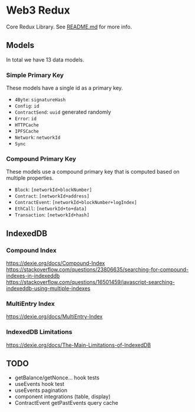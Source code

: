 # Web3 Redux
Core Redux Library. See [README.md](../../README.md) for more info.


## Models
In total we have 13 data models.
### Simple Primary Key
These models have a single id as a primary key.
* `4Byte`: `signatureHash`
* `Config`: `id`
* `ContractSend`: `uuid` generated randomly
* `Error`: `id`
* `HTTPCache`
* `IPFSCache`
* `Network`: `networkId`
* `Sync`

### Compound Primary Key
These models use a compound primary key that is computed based on multiple properties.
* `Block`: `[networkId+blockNumber]`
* `Contract`: `[networkId+address]`
* `ContractEvent`: `[networkId+blockNumber+logIndex]`
* `EthCall`: `[networkId+to+data]`
* `Transaction`: `[networkId+hash]`

## IndexedDB
### Compound Index
https://dexie.org/docs/Compound-Index
https://stackoverflow.com/questions/23806635/searching-for-compound-indexes-in-indexeddb
https://stackoverflow.com/questions/16501459/javascript-searching-indexeddb-using-multiple-indexes
### MultiEntry Index
https://dexie.org/docs/MultiEntry-Index

### IndexedDB Limitations
https://dexie.org/docs/The-Main-Limitations-of-IndexedDB

## TODO
* getBalance/getNonce... hook tests
* useEvents hook test
* useEvents pagination
* component integrations (table, display)
* ContractEvent getPastEvents query cache
